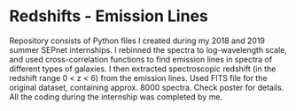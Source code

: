 # Redshifts - Emission Lines
Repository consists of Python files I created during my 2018 and 2019 summer SEPnet internships. I rebinned the spectra to log-wavelength scale, and used cross-correlation functions to find emission lines in spectra of different types of galaxies. I then extracted spectroscopic redshift (in the redshift range 0 < z < 6) from the emission lines. Used FITS file for the original dataset, containing approx. 8000 spectra. Check poster for details. All the coding during the internship was completed by me.
